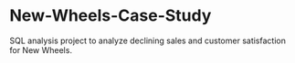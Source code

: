 # New-Wheels-Case-Study
SQL analysis project to analyze declining sales and customer satisfaction for New Wheels.
